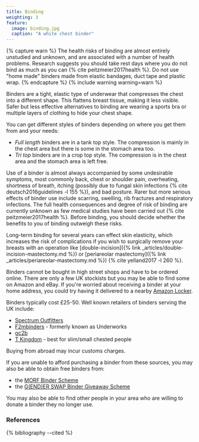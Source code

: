 ```yaml
---
title: Binding
weighting: 3
feature:
  image: binding.jpg
  caption: "A white chest binder"
---
```


{% capture warn %}
The health risks of binding are almost entirely unstudied and unknown, and are associated with a number of health problems. Research suggests you should take rest days where you do not bind as much as you can {% cite peitzmeier2017health %}. Do not use "home made" binders made from elastic bandages, duct tape and plastic wrap.
{% endcapture %}
{% include warning warning=warn %}

Binders are a tight, elastic type of underwear that compresses the chest into a different shape. This flattens breast tissue, making it less visible. Safer but less effective alternatives to binding are wearing a sports bra or multiple layers of clothing to hide your chest shape.

You can get different styles of binders depending on where you get them from and your needs:

- *Full length* binders are in a tank top style. The compression is mainly in the chest area but there is some in the stomach area too.
- *Tri top* binders are in a crop top style. The compression is in the chest area and the stomach area is left free.

Use of a binder is almost always accompanied by some undesirable symptoms, most commonly back, chest or shoulder pain, overheating, shortness of breath, itching (possibly due to fungal skin infections {% cite deutsch2016guidelines -l 155 %}), and bad posture. Rarer but more serious effects of binder use include scarring, swelling, rib fractures and respiratory infections. The full health consequences and degree of risk of binding are currently unknown as few medical studies have been carried out {% cite peitzmeier2017health %}. Before binding, you should decide whether the benefits to you of binding outweigh these risks.

Long-term binding for several years can effect skin elasticity, which increases the risk of complications if you wish to surgically remove your breasts with an operation like [double-incision]({% link _articles/double-incision-mastectomy.md %}) or [periareolar mastectomy]({% link _articles/periareolar-mastectomy.md %}) {% cite yelland2017 -l 260 %}.

Binders cannot be bought in high street shops and have to be ordered online. There are only a few UK stockists but you may be able to find some on Amazon and eBay. If you're worried about receiving a binder at your home address, you could try having it delivered to a nearby [Amazon Locker](https://www.amazon.co.uk/gp/help/customer/display.html?nodeId=200966210).

Binders typically cost £25-50. Well known retailers of binders serving the UK include:

- [Spectrum Outfitters](https://www.spectrumoutfitters.co.uk)
- [F2mbinders](https://www.f2mbinders.com/) - formerly known as Underworks
- [gc2b](https://www.gc2b.co/)
- [T Kingdom](http://www.t-kingdom.com/) - best for slim/small chested people

Buying from abroad may incur customs charges.

If you are unable to afford purchasing a binder from these sources, you may also be able to obtain free binders from:

- the [MORF Binder Scheme](http://morfmanchester.blogspot.co.uk/p/binder-scheme.html)
- the [G(END)ER SWAP Binder Giveaway Scheme](https://genderswap.org/gc2b-x-gender-swap)

You may also be able to find other people in your area who are willing to donate a binder they no longer use.

### References

{% bibliography --cited %}